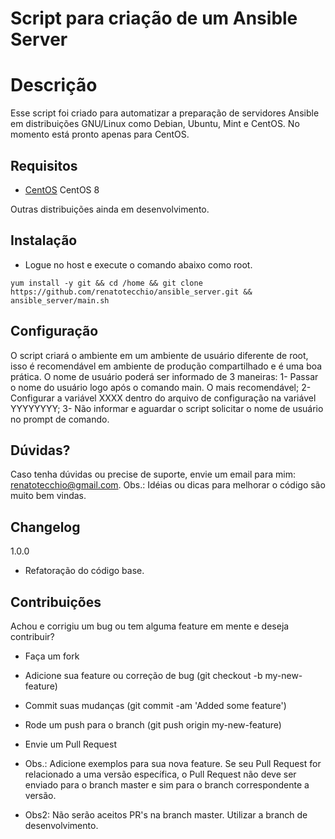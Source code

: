 Script para criação de um Ansible Server
===========================================

# Descrição

Esse script foi criado para automatizar a preparação de servidores Ansible em distribuições GNU/Linux como Debian, Ubuntu, Mint e CentOS.
No momento está pronto apenas para CentOS.

Requisitos
----------

 - [CentOS] CentOS 8

Outras distribuições ainda em desenvolvimento.

Instalação
----------

 - Logue no host e execute o comando abaixo como root.


```yum install -y git && cd /home && git clone https://github.com/renatotecchio/ansible_server.git && ansible_server/main.sh```

Configuração
------------

O script criará o ambiente em um ambiente de usuário diferente de root, isso é recomendável em ambiente de produção compartilhado e é uma boa prática.
O nome de usuário poderá ser informado de 3 maneiras:
1- Passar o nome do usuário logo após o comando main. O mais recomendável;
2- Configurar a variável XXXX dentro do arquivo de configuração na variável YYYYYYYY;
3- Não informar e aguardar o script solicitar o nome de usuário no prompt de comando.


Dúvidas?
----------

Caso tenha dúvidas ou precise de suporte, envie um email para mim: [renatotecchio@gmail.com].
Obs.: Idéias ou dicas para melhorar o código são muito bem vindas.

Changelog
---------

1.0.0
 - Refatoração do código base.

Contribuições
-------------

Achou e corrigiu um bug ou tem alguma feature em mente e deseja contribuir?

* Faça um fork
* Adicione sua feature ou correção de bug (git checkout -b my-new-feature)
* Commit suas mudanças (git commit -am 'Added some feature')
* Rode um push para o branch (git push origin my-new-feature)
* Envie um Pull Request
* Obs.: Adicione exemplos para sua nova feature. Se seu Pull Request for relacionado a uma versão específica, o Pull Request não deve ser enviado para o branch master e sim para o branch correspondente a versão.
* Obs2: Não serão aceitos PR's na branch master. Utilizar a branch de desenvolvimento.

  [CentOS]: https://www.centos.org/
  [renatotecchio@gmail.com]: renatotecchio@gmail.com
